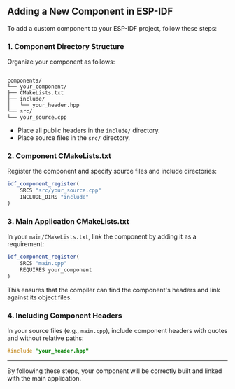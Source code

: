 ## Adding a New Component in ESP-IDF

To add a custom component to your ESP-IDF project, follow these steps:

### 1. Component Directory Structure

Organize your component as follows:

```

components/
└── your_component/
├── CMakeLists.txt
├── include/
│   └── your_header.hpp
└── src/
└── your_source.cpp

````

- Place all public headers in the `include/` directory.
- Place source files in the `src/` directory.

### 2. Component CMakeLists.txt

Register the component and specify source files and include directories:

```cmake
idf_component_register(
    SRCS "src/your_source.cpp"
    INCLUDE_DIRS "include"
)
````

### 3. Main Application CMakeLists.txt

In your `main/CMakeLists.txt`, link the component by adding it as a requirement:

```cmake
idf_component_register(
    SRCS "main.cpp"
    REQUIRES your_component
)
```

This ensures that the compiler can find the component's headers and link against its object files.

### 4. Including Component Headers

In your source files (e.g., `main.cpp`), include component headers with quotes and without relative paths:

```cpp
#include "your_header.hpp"
```

---

By following these steps, your component will be correctly built and linked with the main application.
